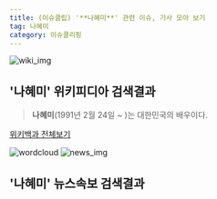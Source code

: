 ```yaml
---
title: (이슈클립) '**나혜미**' 관련 이슈, 기사 모아 보기
tag: 나혜미
category: 이슈클리핑
---
```

![wiki_img](https://user-images.githubusercontent.com/42597476/44503234-41136a80-a6d0-11e8-9071-6fc6418eafe4.png)
## **'**나혜미**'** 위키피디아 검색결과
>**나혜미**(1991년 2월 24일 ~ )는 대한민국의 배우이다.

<a href="https://ko.wikipedia.org/wiki/나혜미" target="_blank">위키백과 전체보기</a>

![wordcloud](https://s3.ap-northeast-2.amazonaws.com/lyrics101-wordcloud/2018-09-14-1536855471.png)
![news_img](https://user-images.githubusercontent.com/42597476/44507050-1206f400-a6e4-11e8-8d98-7ffbfebb353f.png)
## **'**나혜미**'** 뉴스속보 검색결과


